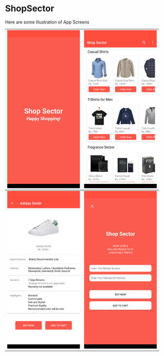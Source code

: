 # ShopSector

Here are some Illustration of App Screens

| ![](app/src/main/assets/img_1.png) | ![](app/src/main/assets/img_2.png)
| :--------------------------------: | :---------------------------------------: |
| ![](app/src/main/assets/img_3.png) | ![](app/src/main/assets/img_4.png)
